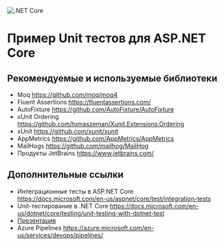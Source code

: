 ![.NET Core](https://github.com/novicov/DotnetDemo/workflows/.NET%20Core/badge.svg?branch=master)

# Пример Unit тестов для ASP.NET Core
## Рекомендуемые и используемые библиотеки 
- Moq https://github.com/moq/moq4
- Fluent Assertions https://fluentassertions.com/
- AutoFixture https://github.com/AutoFixture/AutoFixture
- xUnit Ordering https://github.com/tomaszeman/Xunit.Extensions.Ordering
- xUnit https://github.com/xunit/xunit
- AppMetrics https://github.com/AppMetrics/AppMetrics
- MailHogs https://github.com/mailhog/MailHog
- Продукты JetBrains  https://www.jetbrains.com/

## Дополнительные ссылки
- Интеграционные тесты в ASP.NET Core https://docs.microsoft.com/en-us/aspnet/core/test/integration-tests
- Unit-тестирование в .NET Core https://docs.microsoft.com/en-us/dotnet/core/testing/unit-testing-with-dotnet-test 
- [Презентация](https://www.dropbox.com/s/oju7hgpamq8kb3g/Aspnet%20Core%20Testing.pdf?dl=0)
- Azure Pipelines https://azure.microsoft.com/en-us/services/devops/pipelines/
